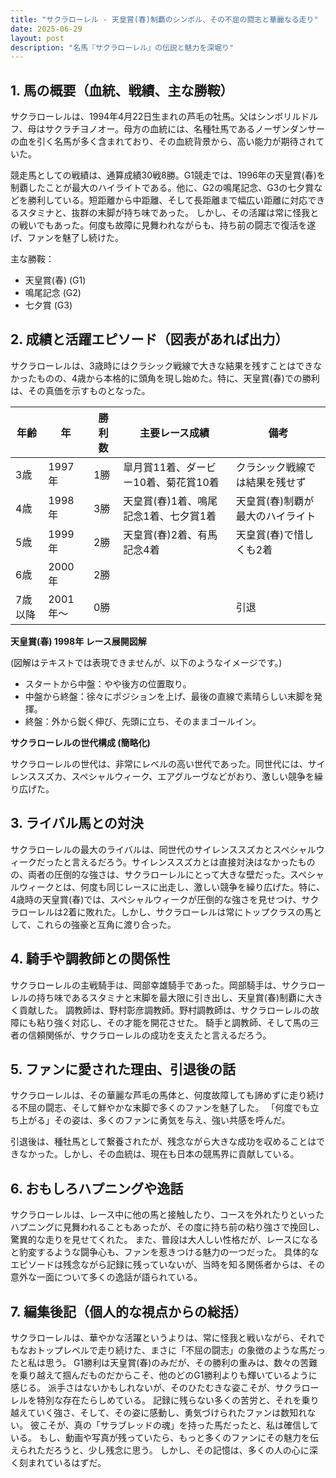 ```yaml
---
title: "サクラローレル - 天皇賞(春)制覇のシンボル、その不屈の闘志と華麗なる走り"
date: 2025-06-29
layout: post
description: "名馬『サクラローレル』の伝説と魅力を深堀り"
---
```


## 1. 馬の概要（血統、戦績、主な勝鞍）

サクラローレルは、1994年4月22日生まれの芦毛の牡馬。父はシンボリルドルフ、母はサクラチヨノオー。母方の血統には、名種牡馬であるノーザンダンサーの血を引く名馬が多く含まれており、その血統背景から、高い能力が期待されていた。

競走馬としての戦績は、通算成績30戦8勝。G1競走では、1996年の天皇賞(春)を制覇したことが最大のハイライトである。他に、G2の鳴尾記念、G3の七夕賞などを勝利している。短距離から中距離、そして長距離まで幅広い距離に対応できるスタミナと、抜群の末脚が持ち味であった。  しかし、その活躍は常に怪我との戦いでもあった。何度も故障に見舞われながらも、持ち前の闘志で復活を遂げ、ファンを魅了し続けた。

主な勝鞍：

* 天皇賞(春) (G1)
* 鳴尾記念 (G2)
* 七夕賞 (G3)


## 2. 成績と活躍エピソード（図表があれば出力）

サクラローレルは、3歳時にはクラシック戦線で大きな結果を残すことはできなかったものの、4歳から本格的に頭角を現し始めた。特に、天皇賞(春)での勝利は、その真価を示すものとなった。

| 年齢 | 年 | 勝利数 | 主要レース成績 | 備考 |
|---|---|---|---|---|
| 3歳 | 1997年 | 1勝 | 皐月賞11着、ダービー10着、菊花賞10着 | クラシック戦線では結果を残せず |
| 4歳 | 1998年 | 3勝 | 天皇賞(春)1着、鳴尾記念1着、七夕賞1着 | 天皇賞(春)制覇が最大のハイライト |
| 5歳 | 1999年 | 2勝 | 天皇賞(春)2着、有馬記念4着 | 天皇賞(春)で惜しくも2着 |
| 6歳 | 2000年 | 2勝 |  |  |
| 7歳以降 | 2001年～ | 0勝 |  |  引退 |


**天皇賞(春) 1998年 レース展開図解**

(図解はテキストでは表現できませんが、以下のようなイメージです。)

* スタートから中盤：やや後方の位置取り。
* 中盤から終盤：徐々にポジションを上げ、最後の直線で素晴らしい末脚を発揮。
* 終盤：外から鋭く伸び、先頭に立ち、そのままゴールイン。


**サクラローレルの世代構成 (簡略化)**

サクラローレルの世代は、非常にレベルの高い世代であった。同世代には、サイレンススズカ、スペシャルウィーク、エアグルーヴなどがおり、激しい競争を繰り広げた。


## 3. ライバル馬との対決

サクラローレルの最大のライバルは、同世代のサイレンススズカとスペシャルウィークだったと言えるだろう。サイレンススズカとは直接対決はなかったものの、両者の圧倒的な強さは、サクラローレルにとって大きな壁だった。スペシャルウィークとは、何度も同じレースに出走し、激しい競争を繰り広げた。特に、4歳時の天皇賞(春)では、スペシャルウィークが圧倒的な強さを見せつけ、サクラローレルは2着に敗れた。しかし、サクラローレルは常にトップクラスの馬として、これらの強豪と互角に渡り合った。


## 4. 騎手や調教師との関係性

サクラローレルの主戦騎手は、岡部幸雄騎手であった。岡部騎手は、サクラローレルの持ち味であるスタミナと末脚を最大限に引き出し、天皇賞(春)制覇に大きく貢献した。  調教師は、野村彰彦調教師。野村調教師は、サクラローレルの故障にも粘り強く対応し、その才能を開花させた。  騎手と調教師、そして馬の三者の信頼関係が、サクラローレルの成功を支えたと言えるだろう。


## 5. ファンに愛された理由、引退後の話

サクラローレルは、その華麗な芦毛の馬体と、何度故障しても諦めずに走り続ける不屈の闘志、そして鮮やかな末脚で多くのファンを魅了した。  「何度でも立ち上がる」その姿は、多くのファンに勇気を与え、強い共感を呼んだ。

引退後は、種牡馬として繋養されたが、残念ながら大きな成功を収めることはできなかった。しかし、その血統は、現在も日本の競馬界に貢献している。


## 6. おもしろハプニングや逸話

サクラローレルは、レース中に他の馬と接触したり、コースを外れたりといったハプニングに見舞われることもあったが、その度に持ち前の粘り強さで挽回し、驚異的な走りを見せてくれた。  また、普段は大人しい性格だが、レースになると豹変するような闘争心も、ファンを惹きつける魅力の一つだった。  具体的なエピソードは残念ながら記録に残っていないが、当時を知る関係者からは、その意外な一面について多くの逸話が語られている。


## 7. 編集後記（個人的な視点からの総括）

サクラローレルは、華やかな活躍というよりは、常に怪我と戦いながら、それでもなおトップレベルで走り続けた、まさに「不屈の闘志」の象徴のような馬だったと私は思う。  G1勝利は天皇賞(春)のみだが、その勝利の重みは、数々の苦難を乗り越えて掴んだものだからこそ、他のどのG1勝利よりも輝いているように感じる。  派手さはないかもしれないが、そのひたむきな姿こそが、サクラローレルを特別な存在たらしめている。  記録に残らない多くの苦労と、それを乗り越えていく強さ、そして、その姿に感動し、勇気づけられたファンは数知れない。  彼こそが、真の「サラブレッドの魂」を持った馬だったと、私は確信している。  もし、動画や写真が残っていたら、もっと多くのファンにその魅力を伝えられただろうと、少し残念に思う。  しかし、その記憶は、多くの人の心に深く刻まれているはずだ。
